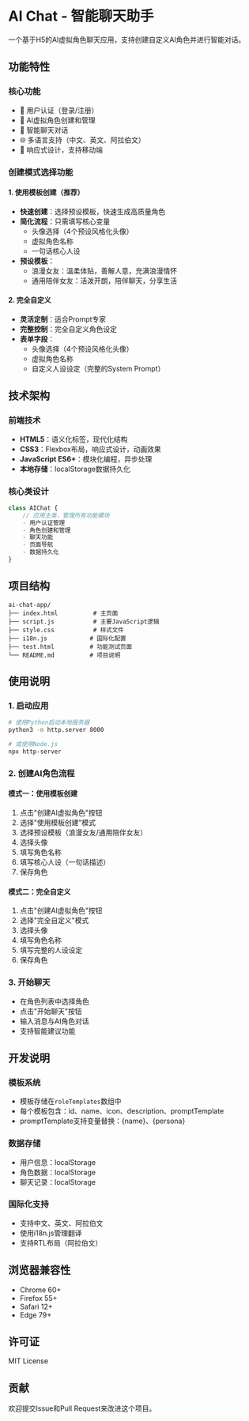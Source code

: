 # AI Chat - 智能聊天助手

一个基于H5的AI虚拟角色聊天应用，支持创建自定义AI角色并进行智能对话。

## 功能特性

### 核心功能
- 🔐 用户认证（登录/注册）
- 🤖 AI虚拟角色创建和管理
- 💬 智能聊天对话
- 🌐 多语言支持（中文、英文、阿拉伯文）
- 📱 响应式设计，支持移动端

### 创建模式选择功能

#### 1. 使用模板创建（推荐）
- **快速创建**：选择预设模板，快速生成高质量角色
- **简化流程**：只需填写核心变量
  - 头像选择（4个预设风格化头像）
  - 虚拟角色名称
  - 一句话核心人设
- **预设模板**：
  - 浪漫女友：温柔体贴，善解人意，充满浪漫情怀
  - 通用陪伴女友：活泼开朗，陪伴聊天，分享生活

#### 2. 完全自定义
- **灵活定制**：适合Prompt专家
- **完整控制**：完全自定义角色设定
- **表单字段**：
  - 头像选择（4个预设风格化头像）
  - 虚拟角色名称
  - 自定义人设设定（完整的System Prompt）

## 技术架构

### 前端技术
- **HTML5**：语义化标签，现代化结构
- **CSS3**：Flexbox布局，响应式设计，动画效果
- **JavaScript ES6+**：模块化编程，异步处理
- **本地存储**：localStorage数据持久化

### 核心类设计
```javascript
class AIChat {
    // 应用主类，管理所有功能模块
    - 用户认证管理
    - 角色创建和管理
    - 聊天功能
    - 页面导航
    - 数据持久化
}
```

## 项目结构

```
ai-chat-app/
├── index.html          # 主页面
├── script.js           # 主要JavaScript逻辑
├── style.css           # 样式文件
├── i18n.js            # 国际化配置
├── test.html          # 功能测试页面
└── README.md          # 项目说明
```

## 使用说明

### 1. 启动应用
```bash
# 使用Python启动本地服务器
python3 -m http.server 8000

# 或使用Node.js
npx http-server
```

### 2. 创建AI角色流程

#### 模式一：使用模板创建
1. 点击"创建AI虚拟角色"按钮
2. 选择"使用模板创建"模式
3. 选择预设模板（浪漫女友/通用陪伴女友）
4. 选择头像
5. 填写角色名称
6. 填写核心人设（一句话描述）
7. 保存角色

#### 模式二：完全自定义
1. 点击"创建AI虚拟角色"按钮
2. 选择"完全自定义"模式
3. 选择头像
4. 填写角色名称
5. 填写完整的人设设定
6. 保存角色

### 3. 开始聊天
- 在角色列表中选择角色
- 点击"开始聊天"按钮
- 输入消息与AI角色对话
- 支持智能建议功能

## 开发说明

### 模板系统
- 模板存储在`roleTemplates`数组中
- 每个模板包含：id、name、icon、description、promptTemplate
- promptTemplate支持变量替换：{name}、{persona}

### 数据存储
- 用户信息：localStorage
- 角色数据：localStorage
- 聊天记录：localStorage

### 国际化支持
- 支持中文、英文、阿拉伯文
- 使用i18n.js管理翻译
- 支持RTL布局（阿拉伯文）

## 浏览器兼容性
- Chrome 60+
- Firefox 55+
- Safari 12+
- Edge 79+

## 许可证
MIT License

## 贡献
欢迎提交Issue和Pull Request来改进这个项目。
